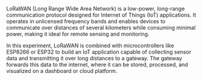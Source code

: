 LoRaWAN (Long Range Wide Area Network) is a low-power, long-range communication protocol designed for Internet of Things (IoT) applications. It operates in unlicensed frequency bands and enables devices to communicate over distances of several kilometers while consuming minimal power, making it ideal for remote sensing and monitoring.

In this experiment, LoRaWAN is combined with microcontrollers like ESP8266 or ESP32 to build an IoT application capable of collecting sensor data and transmitting it over long distances to a gateway. The gateway forwards this data to the internet, where it can be stored, processed, and visualized on a dashboard or cloud platform.